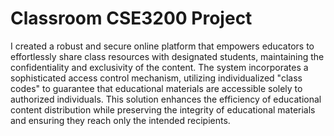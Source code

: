 # Classroom CSE3200 Project

I created a robust and secure online platform that empowers educators to effortlessly share class resources with designated students, maintaining the confidentiality and exclusivity of the content. The system incorporates a sophisticated access control mechanism, utilizing individualized "class codes" to guarantee that educational materials are accessible solely to authorized individuals. This solution enhances the efficiency of educational content distribution while preserving the integrity of educational materials and ensuring they reach only the intended recipients.


